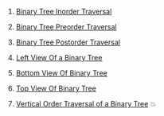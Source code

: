 1) [Binary Tree Inorder Traversal](https://leetcode.com/problems/binary-tree-inorder-traversal/)

2) [Binary Tree Preorder Traversal](https://leetcode.com/problems/binary-tree-preorder-traversal/)

3) [Binary Tree Postorder Traversal](https://leetcode.com/problems/binary-tree-postorder-traversal/)

4) [Left View Of a Binary Tree](https://www.codingninjas.com/codestudio/problems/920519?topList=striver-sde-sheet-problems&utm_source=striver&utm_medium=website&leftPanelTab=0)

5) [ Bottom View Of Binary Tree](https://www.codingninjas.com/codestudio/problems/893110?topList=striver-sde-sheet-problems&utm_source=striver&utm_medium=website&leftPanelTab=0)
6) [Top View Of Binary Tree](https://www.codingninjas.com/codestudio/problems/799401?topList=striver-sde-sheet-problems&utm_source=striver&utm_medium=website&leftPanelTab=0)
7) [Vertical Order Traversal of a Binary Tree](https://leetcode.com/problems/vertical-order-traversal-of-a-binary-tree/) 💥
